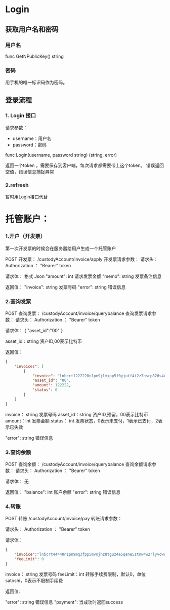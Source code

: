 # Login

## 获取用户名和密码

### 用户名

func GetNPublicKey() string 

###  密码

用手机的唯一标识码作为密码。

## 登录流程

### 1. Login 接口

请求参数：

- username：用户名
- password：密码

func Login(username, password string) (string, error)

返回一个token ，需要保存到客户端，每次请求都需要带上这个token。
错误返回空值，错误信息捕捉异常

### 2.refresh
暂时用Login接口代替


# 托管账户：
### 1.开户（开发票）
第一次开发票的时候会在服务器给用户生成一个托管账户

POST 开发票： /custodyAccount/invoice/apply
开发票请求参数：
请求头：
Authorization ： "Bearer" token

请求体：
格式 Json
"amount": int 请求发票金额
"memo": string 发票备注信息

返回值：
"invoice": string 发票号码
"error": string 错误信息

### 2.查询发票

POST 查询发票： /custodyAccount/invoice/querybalance
查询发票请求参数：
请求头：
Authorization ： "Bearer" token

请求体：
{
"asset_id":"00"
}

asset_id：string 资产ID,00表示比特币

返回值：
```json
{
    "invoices": [
        {
            "invoice": "lnbcrt1222220n1pn9jlmxpp5f0yjutf4t2z7hsrp826s4q27f964npgjhjfrtva2pzk240weqt2sdq6dysxcmmkv5sx7umnv3shxerpyqcqzzsxqyz5vqsp5hrtme76j03gaaxle3a3tvd83u86va6q6pltcy2fzta7082ju698q9qyyssqmcey7racq2gu03v54j7jujv2fq7ypkqgj74pcvjpv6p9h5r5lfqplqu9c28lv35x4wrvxvw6hdhjjpppnreqk36he2wyfkxyyknmhqgqxxhtrf",
            "asset_id": "00",
            "amount": 122222,
            "status": 0
        }
    ]
}
```

invoice： string 发票号码
asset_id：string 资产ID,预留，00表示比特币
amount：int 发票金额
status： int 发票状态，0表示未支付，1表示已支付，2表示已失效

"error": string 错误信息
### 3.查询余额


POST 查询余额： /custodyAccount/invoice/querybalance
查询余额请求参数：
请求头：
Authorization ： "Bearer" token

请求体：
无

返回值：
"balance": int 账户余额
"error": string 错误信息

### 4.转账


POST 转账  /custodyAccount/invoice/pay
转账请求参数：

请求头：
Authorization ： "Bearer" token

请求体：
```json 
{
    "invoice":"lnbcrt44440n1pn9mq3fpp5mvnjhz8tguz4e5qene5ztnw4w2rlyvcwecqf53lzyxxvl74aedyqdqqcqzzsxqyz5vqsp5a0gxaku4n3klkjk0x62377u9g97az7mgrmqajp2lludwx70hv3eq9qyyssqq63zjpahhy3r0nlqduyjpjrttlfwxvm052qmehupxfpflyg4fj6yrytfwyl546xd3ptupusr8gazky76f30jny8zhtvx4vrf0ngs72cq98qtry",
    "feeLimit": 0
}
```

invoice： string 发票号码
feeLimit：int 转账手续费限制，默认0，单位satoshi，0表示不限制手续费


返回值:

"error": string 错误信息
"payment": 当成功时返回success












